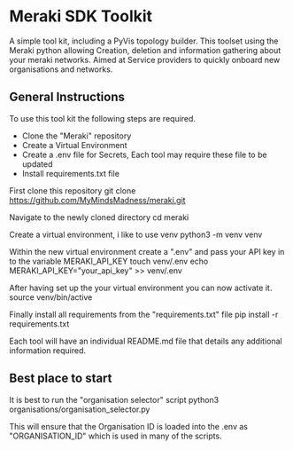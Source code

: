 # Meraki SDK Toolkit

A simple tool kit, including a PyVis topology builder. 
This toolset using the Meraki python allowing Creation, deletion and information gathering about your meraki networks.
Aimed at Service providers to quickly onboard new organisations and networks.  

## General Instructions

To use this tool kit the following steps are required. 

- Clone the "Meraki" repository
- Create a Virtual Environment
- Create a .env file for Secrets, Each tool may require these file to be updated
- Install requirements.txt file

First clone this repository
    git clone https://github.com/MyMindsMadness/meraki.git
    
Navigate to the newly cloned directory
    cd meraki

Create a virtual environment, i like to use venv
    python3 -m venv venv

Within the new virtual environment create a ".env" and pass your API key in to the variable MERAKI_API_KEY 
    touch venv/.env
    echo MERAKI_API_KEY="your_api_key" >> venv/.env 

After having set up the your virtual environment you can now activate it.
    source venv/bin/active

Finally install all requirements from the "requirements.txt" file
    pip install -r requirements.txt

Each tool will have an individual README.md file that details any additional information required. 

## Best place to start

It is best to run the "organisation selector" script 
    python3 organisations/organisation_selector.py

This will ensure that the Organisation ID is loaded into the .env as "ORGANISATION_ID" which is used in many of the scripts. 